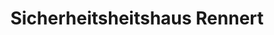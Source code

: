 ---
title: "Sicherheitsheitshaus Rennert"
url: /aachen/sicherheitsheitshaus-rennert/
shop: Sicherheit
---